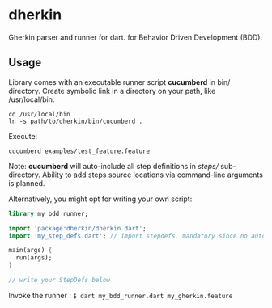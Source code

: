 dherkin
=======

Gherkin parser and runner for dart.
for Behavior Driven Development (BDD).


Usage
-----

Library comes with an executable runner script **cucumberd** in bin/ directory.
Create symbolic link in a directory on your path, like /usr/local/bin:
```
cd /usr/local/bin
ln -s path/to/dherkin/bin/cucumberd .
```

Execute:
```
cucumberd examples/test_feature.feature
```

Note: **cucumberd** will auto-include all step definitions in *steps/* sub-directory.
Ability to add steps source locations via command-line arguments is planned.


Alternatively, you might opt for writing your own script:

   ```dart
   library my_bdd_runner;

   import 'package:dherkin/dherkin.dart';
   import 'my_step_defs.dart'; // import stepdefs, mandatory since no auto-scanning happens

   main(args) {
     run(args);
   }

   // write your StepDefs below
   ```
Invoke the runner : `$ dart my_bdd_runner.dart my_gherkin.feature`



